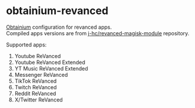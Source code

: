 # obtainium-revanced
[Obtainium](https://github.com/ImranR98/Obtainium) configuration for revanced apps.<br>
Compiled apps versions are from [j-hc/revanced-magisk-module](https://github.com/j-hc/revanced-magisk-module) repository.

Supported apps:
1. Youtube ReVanced
2. Youtube ReVanced Extended
3. YT Music ReVanced Extended
4. Messenger ReVanced
5. TikTok ReVanced
6. Twitch ReVanced
7. Reddit ReVanced
8. X/Twitter ReVanced
